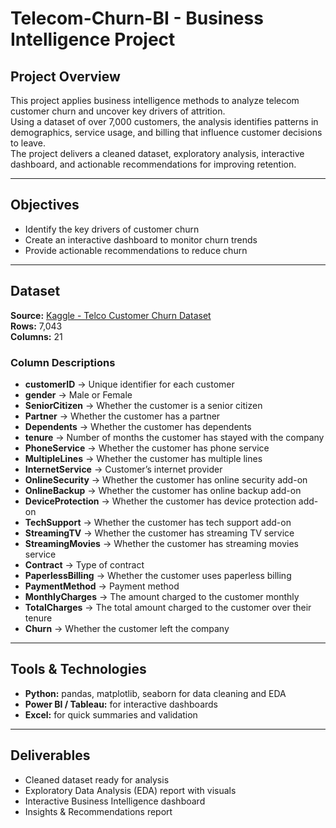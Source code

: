 # Telecom-Churn-BI - Business Intelligence Project

## Project Overview
This project applies business intelligence methods to analyze telecom customer churn and uncover key drivers of attrition.  
Using a dataset of over 7,000 customers, the analysis identifies patterns in demographics, service usage, and billing that influence customer decisions to leave.  
The project delivers a cleaned dataset, exploratory analysis, interactive dashboard, and actionable recommendations for improving retention.  

---

## Objectives
- Identify the key drivers of customer churn  
- Create an interactive dashboard to monitor churn trends  
- Provide actionable recommendations to reduce churn   

---

## Dataset
**Source:** [Kaggle - Telco Customer Churn Dataset](https://www.kaggle.com/blastchar/telco-customer-churn)  
**Rows:** 7,043  
**Columns:** 21  

### Column Descriptions
- **customerID** → Unique identifier for each customer  
- **gender** → Male or Female  
- **SeniorCitizen** → Whether the customer is a senior citizen  
- **Partner** → Whether the customer has a partner  
- **Dependents** → Whether the customer has dependents  
- **tenure** → Number of months the customer has stayed with the company  
- **PhoneService** → Whether the customer has phone service  
- **MultipleLines** → Whether the customer has multiple lines 
- **InternetService** → Customer’s internet provider  
- **OnlineSecurity** → Whether the customer has online security add-on 
- **OnlineBackup** → Whether the customer has online backup add-on 
- **DeviceProtection** → Whether the customer has device protection add-on  
- **TechSupport** → Whether the customer has tech support add-on 
- **StreamingTV** → Whether the customer has streaming TV service 
- **StreamingMovies** → Whether the customer has streaming movies service 
- **Contract** → Type of contract  
- **PaperlessBilling** → Whether the customer uses paperless billing  
- **PaymentMethod** → Payment method  
- **MonthlyCharges** → The amount charged to the customer monthly  
- **TotalCharges** → The total amount charged to the customer over their tenure  
- **Churn** → Whether the customer left the company 

---

## Tools & Technologies
- **Python:** pandas, matplotlib, seaborn for data cleaning and EDA    
- **Power BI / Tableau:** for interactive dashboards  
- **Excel:** for quick summaries and validation  

---

## Deliverables
- Cleaned dataset ready for analysis  
- Exploratory Data Analysis (EDA) report with visuals  
- Interactive Business Intelligence dashboard  
- Insights & Recommendations report  
